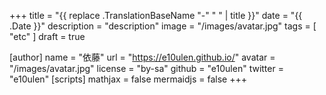 +++
title = "{{ replace .TranslationBaseName "-" " " | title }}"
date = "{{ .Date }}"
description = "description"
image = "/images/avatar.jpg"
tags = [ "etc" ]
draft = true

[author]
name = "依藤"
url = "https://e10ulen.github.io/"
avatar = "/images/avatar.jpg"
license = "by-sa"
github = "e10ulen"
twitter = "e10ulen"
[scripts]
mathjax = false
mermaidjs = false
+++
